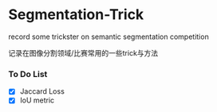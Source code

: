 # Segmentation-Trick
record some trickster on semantic segmentation competition

记录在图像分割领域/比赛常用的一些trick与方法



### To Do List

- [x] Jaccard Loss
- [x] IoU metric